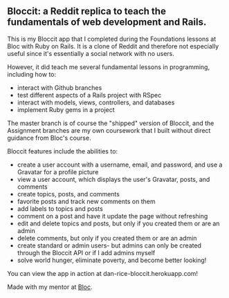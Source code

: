 ## Bloccit: a Reddit replica to teach the fundamentals of web development and Rails.
  
  This is my Bloccit app that I completed during the Foundations lessons at Bloc with Ruby on Rails. It is a clone of Reddit and therefore not especially useful since it's essentially a social network with no users.
  
  However, it did teach me several fundamental lessons in programming, including how to:
  
  * interact with Github branches
  * test different aspects of a Rails project with RSpec
  * interact with models, views, controllers, and databases
  * implement Ruby gems in a project

  The master branch is of course the "shipped" version of Bloccit, and the Assignment branches are my own coursework that I built without direct guidance from Bloc's course.
  
  Bloccit features include the abilities to:
  
  * create a user account with a username, email, and password, and use a Gravatar for a profile picture
  * view a user account, which displays the user's Gravatar, posts, and comments
  * create topics, posts, and comments
  * favorite posts and track new comments on them
  * add labels to topics and posts
  * comment on a post and have it update the page without refreshing
  * edit and delete topics and posts, but only if you created them or are an admin
  * delete comments, but only if you created them or are an admin
  * create standard or admin users- but admins can only be created through the Bloccit API or if I add admins myself
  * solve world hunger, eliminate poverty, and become better looking!
  

  You can view the app in action at dan-rice-bloccit.herokuapp.com!
  
  
  Made with my mentor at [Bloc](http://bloc.io).